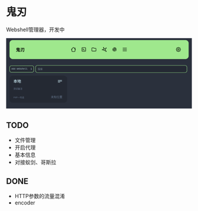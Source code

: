 # 鬼刃

Webshell管理器，开发中

![preview](assets/preview.png)

## TODO

- 文件管理
- 开启代理
- 基本信息
- 对接蚁剑、哥斯拉

## DONE

- HTTP参数的流量混淆
- encoder